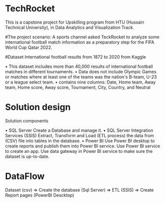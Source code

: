 # TechRocket
This is a capstone project for Upskilling program from HTU (Hussain Technical University), in Data Analytics and Visualization Track.

#The project scenario:
A sports channel asked TeckRocket to analyze some international football match information as a preparatory step for the FIFA World Cup Qatar 2022.

#Dataset
International football results from 1872 to 2020 from Kaggle

•	This dataset includes more than 40,000 results of international football matches in different tournaments.
•	Data does not include Olympic Games or matches where at least one of the teams was the nation's B-team, U-23 or a league select team.
•	contains nine columns: 
Date, Home team, Away team, Home score, Away score, Tournament, City, Country, and Neutral


# Solution design

Solution components 

•	SQL Server 
Create a Database and manage it.
•	SQL Server Integration Services (SSIS)
Extract, Transform and Load (ETL process) the data from (CSV) file into tables in the database.
•	Power BI
Use Power BI desktop to create reports and publish them into Power BI service.
Use Power BI service to create an app.
Use data gateway in Power BI service to make sure the dataset is up-to-date.

# DataFlow 

Dataset (csv) => Create the database (Sql Server) => ETL (SSIS) => Create Report pages (PowerBI Descktop)
